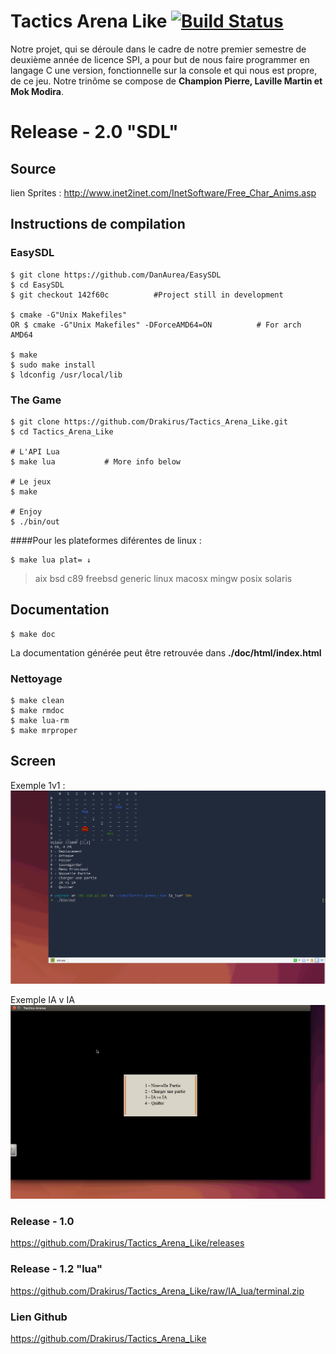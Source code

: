 Tactics Arena Like  [![Build Status](https://travis-ci.org/Drakirus/Tactics_Arena_Like.svg?branch=IA_lua)](https://travis-ci.org/Drakirus/Tactics_Arena_Like/branches)
==

Notre projet, qui se déroule dans le cadre de notre premier semestre de deuxième année de licence SPI, a pour but de nous faire programmer en langage C une version, fonctionnelle sur la console et qui nous est propre, de ce jeu. Notre trinôme se compose de **Champion Pierre, Laville Martin et Mok Modira**.


# Release - 2.0 "SDL"

## Source 
lien Sprites : http://www.inet2inet.com/InetSoftware/Free_Char_Anims.asp

## Instructions de compilation

### EasySDL
```
$ git clone https://github.com/DanAurea/EasySDL
$ cd EasySDL
$ git checkout 142f60c          #Project still in development

$ cmake -G"Unix Makefiles"
OR $ cmake -G"Unix Makefiles" -DForceAMD64=ON          # For arch AMD64

$ make
$ sudo make install
$ ldconfig /usr/local/lib
```
### The Game
```
$ git clone https://github.com/Drakirus/Tactics_Arena_Like.git
$ cd Tactics_Arena_Like

# L'API Lua
$ make lua           # More info below

# Le jeux
$ make

# Enjoy
$ ./bin/out
```
####Pour les plateformes diférentes de linux :
```
$ make lua plat= ↓
```
> aix bsd c89 freebsd generic linux macosx mingw posix solaris

## Documentation
```
$ make doc
```
La documentation  générée peut être retrouvée dans **./doc/html/index.html**
### Nettoyage
```
$ make clean
$ make rmdoc
$ make lua-rm
$ make mrproper
```
## Screen

Exemple 1v1 :
![1 v 1](ressources/game_player.gif)

Exemple IA v IA
![IA vs IA](ressources/game_ia.gif)

### Release - 1.0 

https://github.com/Drakirus/Tactics_Arena_Like/releases

### Release - 1.2 "lua"

https://github.com/Drakirus/Tactics_Arena_Like/raw/IA_lua/terminal.zip

### Lien Github


https://github.com/Drakirus/Tactics_Arena_Like
